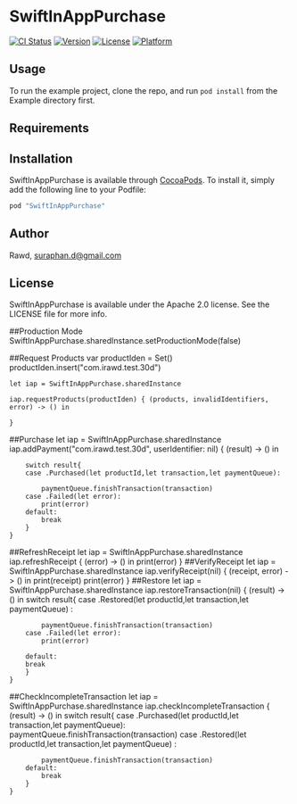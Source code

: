 # SwiftInAppPurchase

[![CI Status](http://img.shields.io/travis/Rawd/SwiftInAppPurchase.svg?style=flat)](https://travis-ci.org/Rawd/SwiftInAppPurchase)
[![Version](https://img.shields.io/cocoapods/v/SwiftInAppPurchase.svg?style=flat)](http://cocoapods.org/pods/SwiftInAppPurchase)
[![License](https://img.shields.io/cocoapods/l/SwiftInAppPurchase.svg?style=flat)](http://cocoapods.org/pods/SwiftInAppPurchase)
[![Platform](https://img.shields.io/cocoapods/p/SwiftInAppPurchase.svg?style=flat)](http://cocoapods.org/pods/SwiftInAppPurchase)

## Usage

To run the example project, clone the repo, and run `pod install` from the Example directory first.

## Requirements

## Installation

SwiftInAppPurchase is available through [CocoaPods](http://cocoapods.org). To install
it, simply add the following line to your Podfile:

```ruby
pod "SwiftInAppPurchase"
```

## Author

Rawd, suraphan.d@gmail.com

## License

SwiftInAppPurchase is available under the Apache 2.0 license. See the LICENSE file for more info.

##Production Mode
    SwiftInAppPurchase.sharedInstance.setProductionMode(false)

##Request Products
    var productIden = Set<String>()
    productIden.insert("com.irawd.test.30d")

    let iap = SwiftInAppPurchase.sharedInstance

    iap.requestProducts(productIden) { (products, invalidIdentifiers, error) -> () in
    
    }

##Purchase
    let iap = SwiftInAppPurchase.sharedInstance
    iap.addPayment("com.irawd.test.30d", userIdentifier: nil) { (result) -> () in

        switch result{
        case .Purchased(let productId,let transaction,let paymentQueue):

            paymentQueue.finishTransaction(transaction)
        case .Failed(let error):
            print(error)
        default:
            break
        }            
    }

##RefreshReceipt
    let iap = SwiftInAppPurchase.sharedInstance
    iap.refreshReceipt { (error) -> () in
        print(error)
    }
##VerifyReceipt
    let iap = SwiftInAppPurchase.sharedInstance
    iap.verifyReceipt(nil) { (receipt, error) -> () in
        print(receipt)
        print(error)
    }
##Restore
    let iap = SwiftInAppPurchase.sharedInstance
    iap.restoreTransaction(nil) { (result) -> () in
        switch result{
        case .Restored(let productId,let transaction,let paymentQueue) :
            
            paymentQueue.finishTransaction(transaction)
        case .Failed(let error):
            print(error)

        default:
        break
        }
    }       
##CheckIncompleteTransaction
    let iap = SwiftInAppPurchase.sharedInstance
    iap.checkIncompleteTransaction { (result) -> () in
        switch result{
        case .Purchased(let productId,let transaction,let paymentQueue):
            paymentQueue.finishTransaction(transaction)
        case .Restored(let productId,let transaction,let paymentQueue) :

            paymentQueue.finishTransaction(transaction)
        default:
            break
        }
    }
